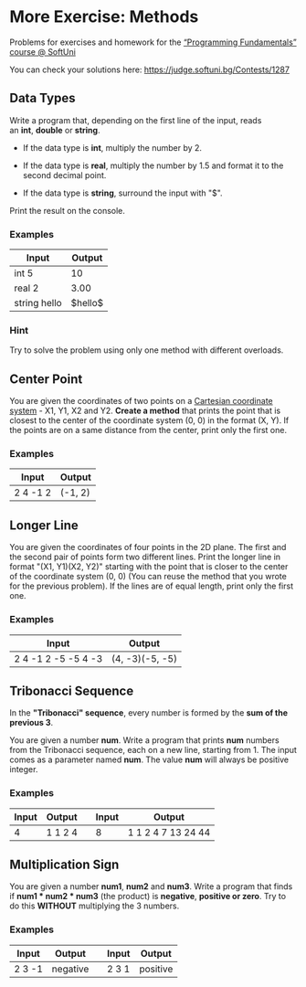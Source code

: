 More Exercise: Methods
======================

Problems for exercises and homework for the [“Programming Fundamentals” course
\@ SoftUni](https://softuni.bg/courses/programming-fundamentals)

You can check your solutions here: <https://judge.softuni.bg/Contests/1287>

Data Types
----------

Write a program that, depending on the first line of the input, reads
an **int**, **double** or **string**.

-   If the data type is **int**, multiply the number by 2.

-   If the data type is **real**, multiply the number by 1.5 and format it to
    the second decimal point.

-   If the data type is **string**, surround the input with "\$".

Print the result on the console.

### Examples

| **Input**    | **Output** |
|--------------|------------|
| int 5        | 10         |
| real 2       | 3.00       |
| string hello | \$hello\$  |

### Hint

Try to solve the problem using only one method with different overloads.

Center Point
------------

You are given the coordinates of two points on a [Cartesian coordinate
system](https://en.wikipedia.org/wiki/Cartesian_coordinate_system) - X1, Y1, X2
and Y2. **Create a method** that prints the point that is closest to the center
of the coordinate system (0, 0) in the format (X, Y). If the points are on a
same distance from the center, print only the first one.

### Examples

| **Input** | **Output** |
|-----------|------------|
| 2 4 -1 2  | (-1, 2)    |

Longer Line
-----------

You are given the coordinates of four points in the 2D plane. The first and the
second pair of points form two different lines. Print the longer line in format
"(X1, Y1)(X2, Y2)" starting with the point that is closer to the center of the
coordinate system (0, 0) (You can reuse the method that you wrote for the
previous problem). If the lines are of equal length, print only the first one.

### Examples

| **Input**           | **Output**      |
|---------------------|-----------------|
| 2 4 -1 2 -5 -5 4 -3 | (4, -3)(-5, -5) |

Tribonacci Sequence
-------------------

In the **"Tribonacci" sequence**, every number is formed by the **sum of the
previous 3**.

You are given a number **num**. Write a program that prints **num** numbers from
the Tribonacci sequence, each on a new line, starting from 1. The input comes as
a parameter named **num**. The value **num** will always be positive integer.

### Examples

| **Input** | **Output** |   | **Input** | **Output**         |
|-----------|------------|---|-----------|--------------------|
| 4         | 1 1 2 4    |   | 8         | 1 1 2 4 7 13 24 44 |

Multiplication Sign
-------------------

You are given a number **num1**, **num2** and **num3**. Write a program that
finds if **num1 \* num2 \* num3** (the product) is **negative**, **positive or
zero**. Try to do this **WITHOUT** multiplying the 3 numbers.

### Examples

| **Input** | **Output** |   | **Input** | **Output** |
|-----------|------------|---|-----------|------------|
| 2 3 -1    | negative   |   | 2 3 1     | positive   |
